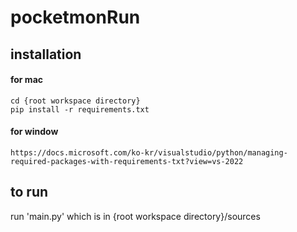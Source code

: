 # pocketmonRun

## installation

#### for mac
```
cd {root workspace directory}
pip install -r requirements.txt
```

#### for window
```
https://docs.microsoft.com/ko-kr/visualstudio/python/managing-required-packages-with-requirements-txt?view=vs-2022
```

## to run


run 'main.py' which is in {root workspace directory}/sources





